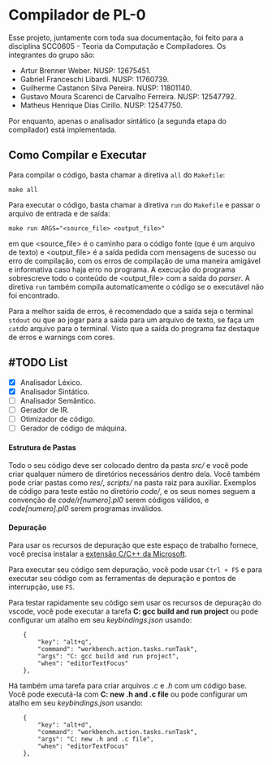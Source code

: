 # Compilador de PL-0
Esse projeto, juntamente com toda sua documentação, foi feito para a disciplina SCC0605 - Teoria da Computação e Compiladores. Os integrantes do grupo são:
- Artur Brenner Weber. NUSP: 12675451.
- Gabriel Franceschi Libardi. NUSP: 11760739.
- Guilherme Castanon Silva Pereira. NUSP: 11801140.
- Gustavo Moura Scarenci de Carvalho Ferreira. NUSP: 12547792.
- Matheus Henrique Dias Cirillo. NUSP: 12547750.

Por enquanto, apenas o analisador sintático (a segunda etapa do compilador) está implementada.
## Como Compilar e Executar
Para compilar o código, basta chamar a diretiva `all` do `Makefile`:
```
make all
```
Para executar o código, basta chamar a diretiva `run` do `Makefile` e passar o arquivo de entrada e de saída:
```
make run ARGS="<source_file> <output_file>"
```

em que <source_file> é o caminho para o código fonte (que é um arquivo de texto) e <output_file> é a saída pedida com mensagens de sucesso ou erro de compilação, com os erros de compilação de uma maneira amigável e informativa caso haja erro no programa. A execução do programa sobrescreve todo o conteúdo de <output_file> com a saída do *parser*. A diretiva `run` também compila automaticamente o código se o executável não foi encontrado. 

Para a melhor saída de erros, é recomendado que a saída seja o terminal `stdout` ou que ao jogar para a saída para um arquivo de texto, se faça um `cat`do arquivo para o terminal. Visto que a saída do programa faz destaque de erros e warnings com cores.

## #TODO List
- [x] Analisador Léxico.
- [x] Analisador Sintático.
- [ ] Analisador Semântico.
- [ ] Gerador de IR.
- [ ] Otimizador de código.
- [ ] Gerador de código de máquina.

#### Estrutura de Pastas
Todo o seu código deve ser colocado dentro da pasta _src/_ e você pode criar qualquer número de diretórios necessários dentro dela.
Você também pode criar pastas como _res/_, _scripts/_ na pasta raiz para auxiliar. Exemplos de código para teste estão no diretório _code/_, e os seus nomes seguem a convenção de _code/r\[numero\].pl0_ serem códigos válidos, e _code\[numero\].pl0_ serem programas inválidos.

#### Depuração
Para usar os recursos de depuração que este espaço de trabalho fornece, você precisa instalar a [extensão C/C++ da Microsoft](https://marketplace.visualstudio.com/items?itemName=ms-vscode.cpptools).

Para executar seu código sem depuração, você pode usar ``` Ctrl + F5 ``` e para executar seu código com as ferramentas de depuração e pontos de interrupção, use ``` F5 ```.

Para testar rapidamente seu código sem usar os recursos de depuração do vscode, você pode executar a tarefa **C: gcc build and run project** ou pode configurar um atalho em seu _keybindings.json_ usando:

```
    {
        "key": "alt+q",
        "command": "workbench.action.tasks.runTask",
        "args": "C: gcc build and run project",
        "when": "editorTextFocus"
    },
```

Há também uma tarefa para criar arquivos _.c_ e _.h_ com um código base. Você pode executá-la com **C: new .h and .c file** ou pode configurar um atalho em seu _keybindings.json_ usando:

```
    {
        "key": "alt+d",
        "command": "workbench.action.tasks.runTask",
        "args": "C: new .h and .c file",
        "when": "editorTextFocus"
    },
```

